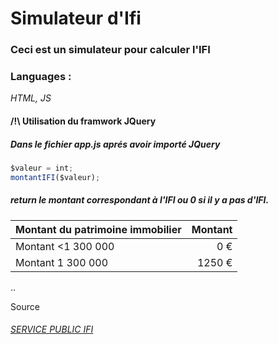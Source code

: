 # Simulateur d'Ifi
### Ceci est un simulateur pour calculer l'IFI                                      
### Languages : 
*HTML, JS*
#### /!\ Utilisation du framwork JQuery

##### Dans le fichier app.js aprés avoir importé JQuery
```Javascript
$valeur = int;
montantIFI($valeur);
```
##### return le montant correspondant à l'IFI ou 0 si il y a pas d'IFI.


| Montant du patrimoine immobilier   | Montant  |
| ------------- | -----:|
| Montant <1 300 000 | 0 € |
| Montant 1 300 000 |   1250 € |
..

Source
###### [ SERVICE PUBLIC IFI](https://www.service-public.fr/particuliers/vosdroits/F138)


